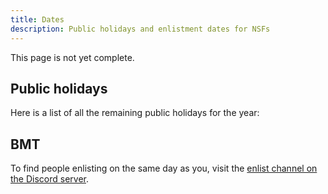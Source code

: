 ```yaml
---
title: Dates
description: Public holidays and enlistment dates for NSFs
---
```


<alert type="warning">
This page is not yet complete.
</alert>

## Public holidays

Here is a list of all the remaining public holidays for the year:

<date-group group="Public Holiday"></date-group>

## BMT 

To find people enlisting on the same day as you, visit the [enlist channel on the Discord server](https://discord.com/channels/692230983650377731/729654637677903926).

<date-group group="BMT"></date-group>
